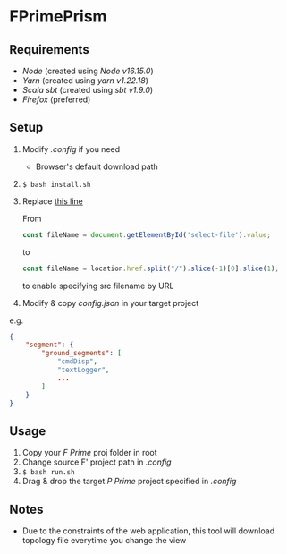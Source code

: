 # FPrimePrism

## Requirements

* *Node* (created using *Node v16.15.0*)
* *Yarn* (created using *yarn v1.22.18*)
* *Scala sbt* (created using *sbt v1.9.0*)
* *Firefox* (preferred)

## Setup
 
1. Modify *.config* if you need
   * Browser's default download path

2. `$ bash install.sh`

3. Replace [this line](https://github.com/fprime-community/fprime-visual/blob/main/public/js/script.js#L140)

    From

    ```.js
    const fileName = document.getElementById('select-file').value;
    ```

    to

    ```.js
    const fileName = location.href.split("/").slice(-1)[0].slice(1);
    ```

    to enable specifying src filename by URL

4. Modify & copy *config.json* in your target project

e.g.
```.json
{
    "segment": {
        "ground_segments": [
            "cmdDisp",
            "textLogger",
            ...
        ]
    }
}
```

## Usage

1. Copy your *F Prime* proj folder in root
2. Change source F' project path in *.config*
3. `$ bash run.sh`
4. Drag & drop the target *P Prime* project specified in *.config*

## Notes
* Due to the constraints of the web application, this tool will download topology file everytime you change the view
